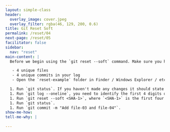 ```yaml
---
layout: simple-class
header:
  overlay_image: cover.jpeg
  overlay_filter: rgba(46, 129, 200, 0.6)
title: Git Reset Soft
permalink: /reset/04
next-page: /reset/05
facilitator: false
sidebar:
  nav: "reset"
main-content: |
  Before we begin using the `git reset --soft` command. Make sure you have the following:

   - 4 unique files
   - 4 unique commits in your log
   - Open the `reset-example` folder in Finder / Windows Explorer / etc. to visualize the files in your directory.

  1. Run `git status`. If you haven't made any changes it should state that everything is up to date. CHECK THIS
  1. Run `git log --oneline`, you need to identify the first 4 digits of the SHA-1 hash associated with the creation of `file-03.md`.
  1. Run `git reset --soft <SHA-1>`, where `<SHA-1>` is the first four digits of the SHA-1 hash associated with the commit for `file-03.md`.
  1. Run `git status`.
  1. Run `git commit -m "Add file-03 and file-04"`.
show-me-how:
tell-me-why: |
  
---
```

